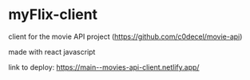 # myFlix-client

 client for the movie API project (https://github.com/c0decel/movie-api)

 made with react javascript

 link to deploy: https://main--movies-api-client.netlify.app/
